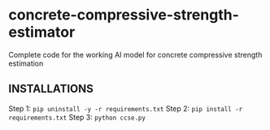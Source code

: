 # concrete-compressive-strength-estimator
Complete code for the working AI model for concrete compressive strength estimation

## INSTALLATIONS

Step 1: `pip uninstall -y -r requirements.txt`
Step 2: `pip install -r requirements.txt`
Step 3: `python ccse.py`